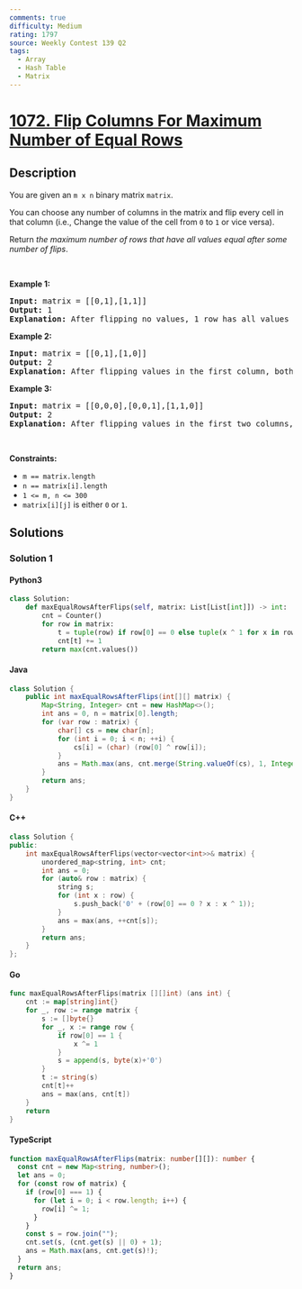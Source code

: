 ```yaml
---
comments: true
difficulty: Medium
rating: 1797
source: Weekly Contest 139 Q2
tags:
  - Array
  - Hash Table
  - Matrix
---
```


<!-- problem:start -->

# [1072. Flip Columns For Maximum Number of Equal Rows](https://leetcode.com/problems/flip-columns-for-maximum-number-of-equal-rows)


## Description

<!-- description:start -->

<p>You are given an <code>m x n</code> binary matrix <code>matrix</code>.</p>

<p>You can choose any number of columns in the matrix and flip every cell in that column (i.e., Change the value of the cell from <code>0</code> to <code>1</code> or vice versa).</p>

<p>Return <em>the maximum number of rows that have all values equal after some number of flips</em>.</p>

<p>&nbsp;</p>
<p><strong class="example">Example 1:</strong></p>

<pre>
<strong>Input:</strong> matrix = [[0,1],[1,1]]
<strong>Output:</strong> 1
<strong>Explanation:</strong> After flipping no values, 1 row has all values equal.
</pre>

<p><strong class="example">Example 2:</strong></p>

<pre>
<strong>Input:</strong> matrix = [[0,1],[1,0]]
<strong>Output:</strong> 2
<strong>Explanation:</strong> After flipping values in the first column, both rows have equal values.
</pre>

<p><strong class="example">Example 3:</strong></p>

<pre>
<strong>Input:</strong> matrix = [[0,0,0],[0,0,1],[1,1,0]]
<strong>Output:</strong> 2
<strong>Explanation:</strong> After flipping values in the first two columns, the last two rows have equal values.
</pre>

<p>&nbsp;</p>
<p><strong>Constraints:</strong></p>

<ul>
	<li><code>m == matrix.length</code></li>
	<li><code>n == matrix[i].length</code></li>
	<li><code>1 &lt;= m, n &lt;= 300</code></li>
	<li><code>matrix[i][j]</code> is either&nbsp;<code>0</code> or <code>1</code>.</li>
</ul>

<!-- description:end -->

## Solutions

<!-- solution:start -->

### Solution 1

<!-- tabs:start -->

#### Python3

```python
class Solution:
    def maxEqualRowsAfterFlips(self, matrix: List[List[int]]) -> int:
        cnt = Counter()
        for row in matrix:
            t = tuple(row) if row[0] == 0 else tuple(x ^ 1 for x in row)
            cnt[t] += 1
        return max(cnt.values())
```

#### Java

```java
class Solution {
    public int maxEqualRowsAfterFlips(int[][] matrix) {
        Map<String, Integer> cnt = new HashMap<>();
        int ans = 0, n = matrix[0].length;
        for (var row : matrix) {
            char[] cs = new char[n];
            for (int i = 0; i < n; ++i) {
                cs[i] = (char) (row[0] ^ row[i]);
            }
            ans = Math.max(ans, cnt.merge(String.valueOf(cs), 1, Integer::sum));
        }
        return ans;
    }
}
```

#### C++

```cpp
class Solution {
public:
    int maxEqualRowsAfterFlips(vector<vector<int>>& matrix) {
        unordered_map<string, int> cnt;
        int ans = 0;
        for (auto& row : matrix) {
            string s;
            for (int x : row) {
                s.push_back('0' + (row[0] == 0 ? x : x ^ 1));
            }
            ans = max(ans, ++cnt[s]);
        }
        return ans;
    }
};
```

#### Go

```go
func maxEqualRowsAfterFlips(matrix [][]int) (ans int) {
	cnt := map[string]int{}
	for _, row := range matrix {
		s := []byte{}
		for _, x := range row {
			if row[0] == 1 {
				x ^= 1
			}
			s = append(s, byte(x)+'0')
		}
		t := string(s)
		cnt[t]++
		ans = max(ans, cnt[t])
	}
	return
}
```

#### TypeScript

```ts
function maxEqualRowsAfterFlips(matrix: number[][]): number {
  const cnt = new Map<string, number>();
  let ans = 0;
  for (const row of matrix) {
    if (row[0] === 1) {
      for (let i = 0; i < row.length; i++) {
        row[i] ^= 1;
      }
    }
    const s = row.join("");
    cnt.set(s, (cnt.get(s) || 0) + 1);
    ans = Math.max(ans, cnt.get(s)!);
  }
  return ans;
}
```

<!-- tabs:end -->

<!-- solution:end -->

<!-- problem:end -->
